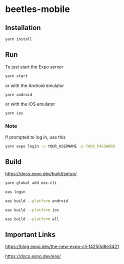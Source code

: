 # beetles-mobile

## Installation

```bash
yarn install
```

## Run
To just start the Expo server
```bash
yarn start
```
or with the Android emulator
```bash
yarn android
```
or with the iOS emulator
```bash
yarn ios
```
### Note
If prompted to log in, use this
```bash
yarn expo login -u YOUR_USERNAME -p YOUR_PASSWORD
```

## Build
https://docs.expo.dev/build/setup/

```bash
yarn global add eas-cli
```

```bash
eas login
```

```bash
eas build --platform android
```

```bash
eas build --platform ios
```

```bash
eas build --platform all
```


## Important Links

https://blog.expo.dev/the-new-expo-cli-f4250d8e3421

https://docs.expo.dev/eas/